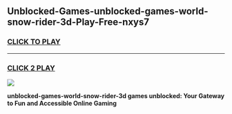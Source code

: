 
## Unblocked-Games-unblocked-games-world-snow-rider-3d-Play-Free-nxys7
<h3>
<a href="https://premium76.site?title=unblocked-games-world-snow-rider-3d&ref=20A">CLICK TO PLAY</a></h3>
<hr>

<h3>
<a href="https://premium76.site?title=unblocked-games-world-snow-rider-3d&ref=20A">CLICK 2 PLAY</a>
  
</h3>

<a href="https://premium76.site?title=unblocked-games-world-snow-rider-3d&ref=20A"><img src="https://clearcache.store/games.png"></a>


**unblocked-games-world-snow-rider-3d games unblocked: Your Gateway to Fun and Accessible Online Gaming**
